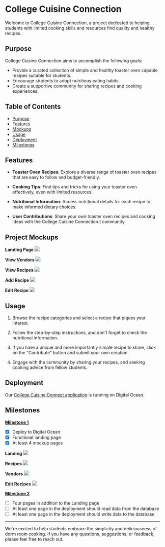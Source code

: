 # College Cuisine Connection

Welcome to College Cuisine Connection, a project dedicated to helping students with limited cooking skills and resources find quality and healthy recipes.

## Purpose

College Cuisine Connection aims to accomplish the following goals:

- Provide a curated collection of simple and healthy toaster oven capable recipes suitable for students.
- Encourage students to adopt nutritious eating habits.
- Create a supportive community for sharing recipes and cooking experiences.

## Table of Contents

- [Purpose](#purpose)
- [Features](#features)
- [Mockups](#project-mockups)
- [Usage](#usage)
- [Deployment](#deployment)
- [Milestones](#milestones)

## Features

- **Toaster Oven Recipes**: Explore a diverse range of toaster oven recipes that are easy to follow and budget-friendly.

- **Cooking Tips**: Find tips and tricks for using your toaster oven effectively, even with limited resources.

- **Nutritional Information**: Access nutritional details for each recipe to make informed dietary choices.

- **User Contributions**: Share your own toaster oven recipes and cooking ideas with the College Cuisine Connection.t community.

## Project Mockups
**Landing Page**
<img src="/images/MockupCrop.png">

**View Vendors**
<img src="/images/ViewVendors.png">

**View Recipes**
<img src="/images/ViewRecipes.jpeg">

**Add Recipe**
<img src="/images/AddRecipe.jpeg">

**Edit Recipe**
<img src="/images/EditRecipe.jpeg">

## Usage

1. Browse the recipe categories and select a recipe that piques your interest.

2. Follow the step-by-step instructions, and don't forget to check the nutritional information.

3. If you have a unique and more importantly simple recipe to share, click on the "Contribute" button and submit your own creation.

4. Engage with the community by sharing your recipes, and seeking cooking advice from fellow students.

## Deployment
Our [College Cuisine Connect application](http://147.182.198.190/) is running on Digital Ocean.

## Milestones

[**Milestone 1**](https://github.com/orgs/es6-enthusiasts/projects/1)
- [x] Deploy to Digital Ocean
- [x] Functional landing page
- [x] At least 4 mockup pages

**Landing**
<img src="/images/m1_landing.png">

**Recipes**
<img src="/images/m1_recipes.png">

**Vendors**
<img src="/images/m1_vendors.png">

**Edit Recipes**
<img src="/images/m1_edit.png">

[**Milestone 2**](https://github.com/orgs/es6-enthusiasts/projects/4)
- [ ] Four pages in addition to the Landing page
- [ ] At least one page in the deployment should read data from the database
- [ ] At least one page in the deployment should write data to the database

---

We're excited to help students embrace the simplicity and deliciousness of dorm room cooking. If you have any questions, suggestions, or feedback, please feel free to reach out.


